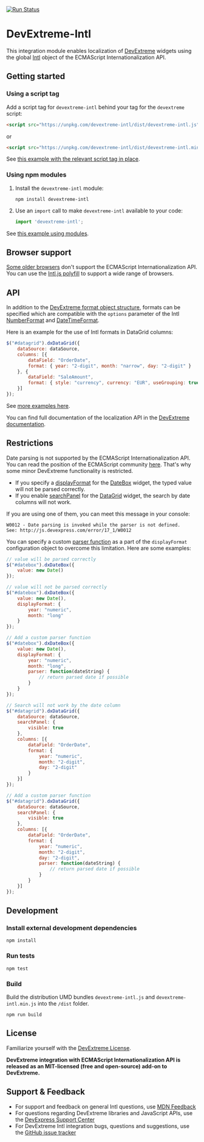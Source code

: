 [![Run Status](https://api.shippable.com/projects/5819ee767d9db80f006078c2/badge?branch=master)](https://app.shippable.com/projects/5819ee767d9db80f006078c2)

# DevExtreme-Intl

This integration module enables localization of [DevExtreme](http://js.devexpress.com/) widgets using the global [Intl](https://developer.mozilla.org/en/docs/Web/JavaScript/Reference/Global_Objects/Intl) object of the  ECMAScript Internationalization API.

## Getting started

### Using a script tag

Add a script tag for `devextreme-intl` behind your tag for the `devextreme` script:

```html
<script src="https://unpkg.com/devextreme-intl/dist/devextreme-intl.js"></script>
```
or
```html
<script src="https://unpkg.com/devextreme-intl/dist/devextreme-intl.min.js"></script>
```

See [this example with the relevant script tag in place](/examples/bundled.html).

### Using npm modules

1. Install the `devextreme-intl` module:

    `npm install devextreme-intl`

2. Use an `import` call to make `devextreme-intl` available to your code:

    ```js
    import 'devextreme-intl';
    ```


See [this example using modules](/examples/modular.html).

## Browser support

[Some older browsers](https://developer.mozilla.org/en/docs/Web/JavaScript/Reference/Global_Objects/Intl#Browser_compatibility) don't support the ECMAScript Internationalization API. You can use the [Intl.js polyfill](https://github.com/andyearnshaw/Intl.js/#intljs-) to support a wide range of browsers.

## API

In addition to the [DevExtreme format object structure](https://js.devexpress.com/Documentation/17_1/ApiReference/Common/Object_Structures/format/), formats can be specified which are compatible with the  `options` parameter of the Intl [NumberFormat](https://developer.mozilla.org/en-US/docs/Web/JavaScript/Reference/Global_Objects/NumberFormat#Parameters) and [DateTimeFormat](https://developer.mozilla.org/en-US/docs/Web/JavaScript/Reference/Global_Objects/DateTimeFormat#Parameters).

Here is an example for the use of Intl formats in DataGrid columns:

```js
$("#datagrid").dxDataGrid({
    dataSource: dataSource,
    columns: [{
        dataField: "OrderDate",
        format: { year: "2-digit", month: "narrow", day: "2-digit" }
    }, {
        dataField: "SaleAmount",
        format: { style: "currency", currency: "EUR", useGrouping: true, minimumSignificantDigits: 3 }
    }]
});
```

See [more examples here](/examples).

You can find full documentation of the localization API in the [DevExtreme documentation](https://js.devexpress.com/Documentation/17_1/Guide/Widgets/Common/UI_Widgets/Localization/).

## Restrictions

Date parsing is not supported by the ECMAScript Internationalization API. You can read the position of the ECMAScript community [here](https://bugs.ecmascript.org/show_bug.cgi?id=770).
That's why some minor DevExtreme functionality is restricted.

- If you specify a [displayFormat](https://js.devexpress.com/Documentation/17_1/ApiReference/UI_Widgets/dxDateBox/Configuration/#displayFormat) for the  [DateBox](https://js.devexpress.com/Documentation/17_1/ApiReference/UI_Widgets/dxDateBox/) widget, the typed value will not be parsed correctly.
- If you enable [searchPanel](https://js.devexpress.com/Documentation/17_1/ApiReference/UI_Widgets/dxDataGrid/Configuration/searchPanel/) for the [DataGrid](https://js.devexpress.com/Documentation/17_1/ApiReference/UI_Widgets/dxDataGrid/) widget, the search by date columns will not work.

If you are using one of them, you can meet this message in your console:
```
W0012 - Date parsing is invoked while the parser is not defined.
See: http://js.devexpress.com/error/17_1/W0012
```

You can specify a custom [parser function](https://js.devexpress.com/Documentation/17_1/ApiReference/Common/Object_Structures/format/#parser) as a part of the `displayFormat` configuration object to overcome this limitation. Here are some examples:

```js
// value will be parsed correctly
$("#datebox").dxDateBox({
    value: new Date()
});

// value will not be parsed correctly
$("#datebox").dxDateBox({
    value: new Date(),
    displayFormat: {
        year: "numeric",
        month: "long"
    }
});

// Add a custom parser function
$("#datebox").dxDateBox({
    value: new Date(),
    displayFormat: {
        year: "numeric",
        month: "long",
        parser: function(dateString) {
            // return parsed date if possible
        }
    }
});

// Search will not work by the date column
$("#datagrid").dxDataGrid({
    dataSource: dataSource,
    searchPanel: {
        visible: true
    },
    columns: [{
        dataField: "OrderDate",
        format: {
            year: "numeric",
            month: "2-digit",
            day: "2-digit"
        }
    }]
});

// Add a custom parser function
$("#datagrid").dxDataGrid({
    dataSource: dataSource,
    searchPanel: {
        visible: true
    },
    columns: [{
        dataField: "OrderDate",
        format: {
            year: "numeric",
            month: "2-digit",
            day: "2-digit",
            parser: function(dateString) {
                // return parsed date if possible
            }
        }
    }]
});
```

## Development

### Install external development dependencies

    npm install

### Run tests

    npm test

### Build

Build the distribution UMD bundles `devextreme-intl.js` and `devextreme-intl.min.js` into the `/dist` folder.

    npm run build

## License

Familiarize yourself with the
[DevExtreme License](https://js.devexpress.com/Licensing/).

**DevExtreme integration with ECMAScript Internationalization API is released as an MIT-licensed (free and open-source) add-on to DevExtreme.**

## Support & Feedback

* For support and feedback on general Intl questions, use [MDN Feedback](https://developer.mozilla.org/ru/docs/MDN/Feedback)
* For questions regarding DevExtreme libraries and JavaScript APIs, use the [DevExpress Support Center](https://www.devexpress.com/Support/Center)
* For DevExtreme Intl integration bugs, questions and suggestions, use the [GitHub issue tracker](https://github.com/DevExpress/DevExtreme-Intl/issues)

